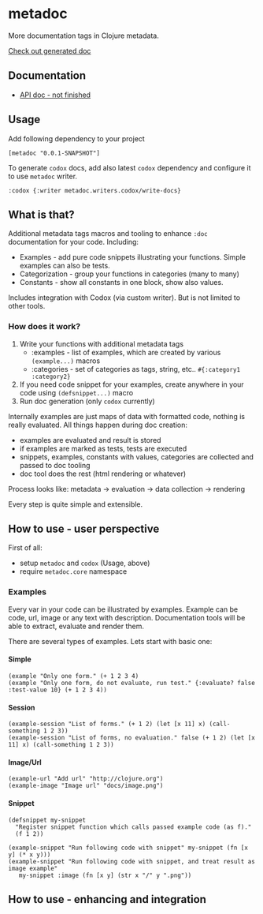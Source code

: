 # metadoc

More documentation tags in Clojure metadata.

[Check out generated doc](https://generateme.github.io/metadoc/metadoc.example.html)

## Documentation

* [API doc - not finished](https://generateme.github.io/metadoc/)

## Usage

Add following dependency to your project

`[metadoc "0.0.1-SNAPSHOT"]`

To generate `codox` docs, add also latest `codox` dependency and configure it to use `metadoc` writer.

```
:codox {:writer metadoc.writers.codox/write-docs}
```

## What is that?

Additional metadata tags macros and tooling to enhance `:doc` documentation for your code. Including:

* Examples - add pure code snippets illustrating your functions. Simple examples can also be tests.
* Categorization - group your functions in categories (many to many)
* Constants - show all constants in one block, show also values.

Includes integration with Codox (via custom writer). But is not limited to other tools.

### How does it work?

1. Write your functions with additional metadata tags
   * :examples - list of examples, which are created by various `(example...)` macros
   * :categories - set of categories as tags, string, etc.. `#{:category1 :category2}`
2. If you need code snippet for your examples, create anywhere in your code using `(defsnippet...)` macro
3. Run doc generation (only `codox` currently)

Internally examples are just maps of data with formatted code, nothing is really evaluated. All things happen during doc creation:

* examples are evaluated and result is stored
* if examples are marked as tests, tests are executed
* snippets, examples, constants with values, categories are collected and passed to doc tooling
* doc tool does the rest (html rendering or whatever)

Process looks like: metadata -> evaluation -> data collection -> rendering

Every step is quite simple and extensible.

## How to use - user perspective

First of all:

- setup `metadoc` and `codox` (Usage, above)
- require `metadoc.core` namespace

### Examples

Every var in your code can be illustrated by examples. Example can be code, url, image or any text with description. Documentation tools will be able to extract, evaluate and render them.

There are several types of examples. Lets start with basic one:

#### Simple

```
(example "Only one form." (+ 1 2 3 4)
(example "Only one form, do not evaluate, run test." {:evaluate? false :test-value 10} (+ 1 2 3 4))
```

#### Session

```
(example-session "List of forms." (+ 1 2) (let [x 11] x) (call-something 1 2 3))
(example-session "List of forms, no evaluation." false (+ 1 2) (let [x 11] x) (call-something 1 2 3))
```

#### Image/Url

```
(example-url "Add url" "http://clojure.org")
(example-image "Image url" "docs/image.png")
```

#### Snippet

```
(defsnippet my-snippet
  "Register snippet function which calls passed example code (as f)."
  (f 1 2))

(example-snippet "Run following code with snippet" my-snippet (fn [x y] (* x y)))
(example-snippet "Run following code with snippet, and treat result as image example"
   my-snippet :image (fn [x y] (str x "/" y ".png"))
```

## How to use - enhancing and integration



